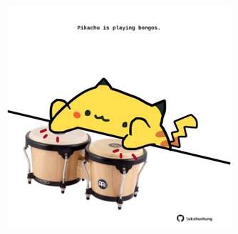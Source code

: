 <!-- built at 25/12/2022, 16:00:48 UTC -->
<p align="center">
  <img width="500" height="500" src="./ReadmeImage.svg">
</p>
